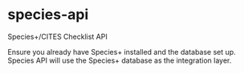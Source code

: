 species-api
===========

Species+/CITES Checklist API

Ensure you already have Species+ installed and the database set up. Species API will use the Species+ database as the integration layer.